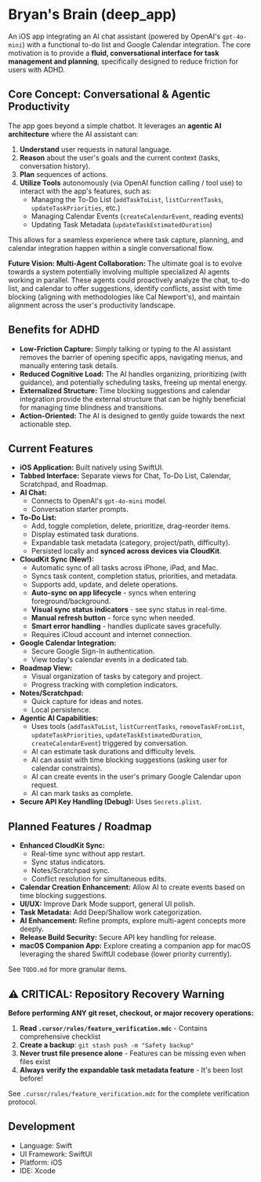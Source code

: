 # Bryan's Brain (deep_app)

An iOS app integrating an AI chat assistant (powered by OpenAI's `gpt-4o-mini`) with a functional to-do list and Google Calendar integration. The core motivation is to provide a **fluid, conversational interface for task management and planning**, specifically designed to reduce friction for users with ADHD.

## Core Concept: Conversational & Agentic Productivity

The app goes beyond a simple chatbot. It leverages an **agentic AI architecture** where the AI assistant can:

1.  **Understand** user requests in natural language.
2.  **Reason** about the user's goals and the current context (tasks, conversation history).
3.  **Plan** sequences of actions.
4.  **Utilize Tools** autonomously (via OpenAI function calling / tool use) to interact with the app's features, such as:
    *   Managing the To-Do List (`addTaskToList`, `listCurrentTasks`, `updateTaskPriorities`, etc.)
    *   Managing Calendar Events (`createCalendarEvent`, reading events)
    *   Updating Task Metadata (`updateTaskEstimatedDuration`)

This allows for a seamless experience where task capture, planning, and calendar integration happen within a single conversational flow.

**Future Vision: Multi-Agent Collaboration:** The ultimate goal is to evolve towards a system potentially involving multiple specialized AI agents working in parallel. These agents could proactively analyze the chat, to-do list, and calendar to offer suggestions, identify conflicts, assist with time blocking (aligning with methodologies like Cal Newport's), and maintain alignment across the user's productivity landscape.

## Benefits for ADHD

*   **Low-Friction Capture:** Simply talking or typing to the AI assistant removes the barrier of opening specific apps, navigating menus, and manually entering task details.
*   **Reduced Cognitive Load:** The AI handles organizing, prioritizing (with guidance), and potentially scheduling tasks, freeing up mental energy.
*   **Externalized Structure:** Time blocking suggestions and calendar integration provide the external structure that can be highly beneficial for managing time blindness and transitions.
*   **Action-Oriented:** The AI is designed to gently guide towards the next actionable step.

## Current Features

*   **iOS Application:** Built natively using SwiftUI.
*   **Tabbed Interface:** Separate views for Chat, To-Do List, Calendar, Scratchpad, and Roadmap.
*   **AI Chat:**
    *   Connects to OpenAI's `gpt-4o-mini` model.
    *   Conversation starter prompts.
*   **To-Do List:**
    *   Add, toggle completion, delete, prioritize, drag-reorder items.
    *   Display estimated task durations.
    *   Expandable task metadata (category, project/path, difficulty).
    *   Persisted locally and **synced across devices via CloudKit**.
*   **CloudKit Sync (New!):**
    *   Automatic sync of all tasks across iPhone, iPad, and Mac.
    *   Syncs task content, completion status, priorities, and metadata.
    *   Supports add, update, and delete operations.
    *   **Auto-sync on app lifecycle** - syncs when entering foreground/background.
    *   **Visual sync status indicators** - see sync status in real-time.
    *   **Manual refresh button** - force sync when needed.
    *   **Smart error handling** - handles duplicate saves gracefully.
    *   Requires iCloud account and internet connection.
*   **Google Calendar Integration:**
    *   Secure Google Sign-In authentication.
    *   View today's calendar events in a dedicated tab.
*   **Roadmap View:**
    *   Visual organization of tasks by category and project.
    *   Progress tracking with completion indicators.
*   **Notes/Scratchpad:**
    *   Quick capture for ideas and notes.
    *   Local persistence.
*   **Agentic AI Capabilities:**
    *   Uses tools (`addTaskToList`, `listCurrentTasks`, `removeTaskFromList`, `updateTaskPriorities`, `updateTaskEstimatedDuration`, `createCalendarEvent`) triggered by conversation.
    *   AI can estimate task durations and difficulty levels.
    *   AI can assist with time blocking suggestions (asking user for calendar constraints).
    *   AI can create events in the user's primary Google Calendar upon request.
    *   AI can mark tasks as complete.
*   **Secure API Key Handling (Debug):** Uses `Secrets.plist`.

## Planned Features / Roadmap

*   **Enhanced CloudKit Sync:**
    *   Real-time sync without app restart.
    *   Sync status indicators.
    *   Notes/Scratchpad sync.
    *   Conflict resolution for simultaneous edits.
*   **Calendar Creation Enhancement:** Allow AI to create events based on time blocking suggestions.
*   **UI/UX:** Improve Dark Mode support, general UI polish.
*   **Task Metadata:** Add Deep/Shallow work categorization.
*   **AI Enhancement:** Refine prompts, explore multi-agent concepts more deeply.
*   **Release Build Security:** Secure API key handling for release.
*   **macOS Companion App:** Explore creating a companion app for macOS leveraging the shared SwiftUI codebase (lower priority currently).

See `TODO.md` for more granular items.

## ⚠️ CRITICAL: Repository Recovery Warning

**Before performing ANY git reset, checkout, or major recovery operations:**

1. **Read `.cursor/rules/feature_verification.mdc`** - Contains comprehensive checklist
2. **Create a backup**: `git stash push -m "Safety backup"`
3. **Never trust file presence alone** - Features can be missing even when files exist
4. **Always verify the expandable task metadata feature** - It's been lost before!

See `.cursor/rules/feature_verification.mdc` for the complete verification protocol.

## Development

*   Language: Swift
*   UI Framework: SwiftUI
*   Platform: iOS
*   IDE: Xcode 